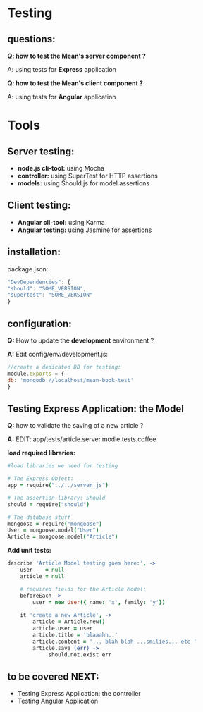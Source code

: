Testing
====

questions:
----

 **Q: how to test the Mean's server component ?** 
 
 A: using tests for **Express** application

 **Q: how to test the Mean's client component ?** 
 
 A: using tests for **Angular** application


Tools
=====
Server testing:
-----
- **node.js cli-tool:** using Mocha
- **controller:** using SuperTest for HTTP assertions
- **models:** using Should.js for model assertions

Client testing:
------
 - **Angular cli-tool:** using Karma
 - **Angular testing:** using Jasmine for assertions


installation:
---
  package.json:

```javascript
"DevDependencies": {
"should": "SOME_VERSION",
"supertest": "SOME_VERSION"
}
```

configuration:
-----
 **Q:** How to update the **development** environment ? 
 
 **A:** Edit config/env/development.js:

```javascript
//create a dedicated DB for testing:
module.exports = {
db: 'mongodb://localhost/mean-book-test'
}
```

Testing Express Application: the Model
----
 **Q:** how to validate the  saving of a new article ?



 **A:** EDIT: app/tests/article.server.modle.tests.coffee
 
 **load required libraries:**

```coffeescript
#load libraries we need for testing

# The Express Object:  
app = require("../../server.js")

# The assertion library: Should
should = require("should")

# The database stuff 
mongoose = require("mongoose")
User = mongoose.model("User")
Article = mongoose.model("Article")
```

  **Add unit tests:**

```coffeescript
describe 'Article Model testing goes here:', ->
    user    = null
    article = null

    # required fields for the Article Model:
    beforeEach ->
        user = new User({ name: 'x', family: 'y'})
    
    it 'create a new Article', ->
        article = Article.new()
        article.user = user
        article.title = 'blaaahh..'
        article.content = '... blah blah ...smilies... etc '
        article.save (err) ->
             should.not.exist err
```

 
to be covered NEXT:
-----
- Testing Express Application: the controller
- Testing Angular Application
